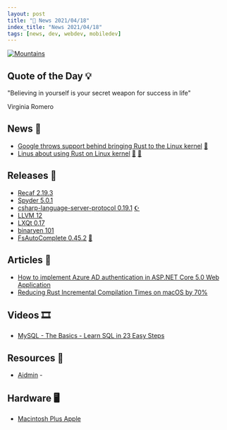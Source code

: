 ```yaml
---
layout: post
title: "📜 News 2021/04/18"
index_title: "News 2021/04/18"
tags: [news, dev, webdev, mobiledev]
---
```


<a href="https://daily-tech-news.github.io/2021/04/18/news.html">
  <img src="https://user-images.githubusercontent.com/430272/98884435-bf55b600-246e-11eb-8534-5855f05e727f.jpg"
     alt="Mountains"
     class="image">
</a>

## Quote of the Day 💡

"Believing in yourself is your secret weapon for success in life"

Virginia Romero

## News 📰

- [Google throws support behind bringing Rust to the Linux kernel](https://www.tectalk.co/google-throws-support-behind-bringing-rust-to-the-linux-kernel/) [🦀](https://www.rust-lang.org "#rust")
- [Linus about using Rust on Linux kernel](https://lkml.org/lkml/2021/4/14/1099) [🐧](https://www.linux.org "#linux") [🦀](https://www.rust-lang.org "#rust")

## Releases 🥳

- [Recaf 2.19.3](https://github.com/Col-E/Recaf/releases/tag/2.19.3)
- [Spyder 5.0.1](https://github.com/spyder-ide/spyder/releases/tag/v5.0.1)
- [csharp-language-server-protocol 0.19.1](https://github.com/OmniSharp/csharp-language-server-protocol/releases/tag/v0.19.1) [☪️ ](https://docs.microsoft.com/en-us/dotnet/csharp "#csharp #dotnet")
- [LLVM 12](https://releases.llvm.org/12.0.0/docs/ReleaseNotes.html)
- [LXQt 0.17](https://github.com/lxqt/lxqt/releases/tag/0.17.0)
- [binaryen 101](https://github.com/WebAssembly/binaryen/releases/tag/version_101)
- [FsAutoComplete 0.45.2](https://github.com/fsharp/FsAutoComplete/releases/tag/0.45.2) [🔷](https://fsharp.org "#fsharp #dotnet")

## Articles 📜

- [How to implement Azure AD authentication in ASP.NET Core 5.0 Web Application](https://www.faciletechnolab.com/blog/2021/4/13/how-to-implement-azure-ad-authentication-in-aspnet-core-50-web-application)
- [Reducing Rust Incremental Compilation Times on macOS by 70%](https://jakedeichert.com/blog/reducing-rust-incremental-compilation-times-on-macos-by-70-percent/)

## Videos 🎞

- [MySQL - The Basics - Learn SQL in 23 Easy Steps](https://www.youtube.com/watch?v=Cz3WcZLRaWc)

## Resources 🎪

- [Aidmin](https://github.com/aidmin-io/docs) - 

## Hardware 🖥

- [Macintosh Plus Apple](https://ideas.lego.com/projects/cf737f87-5e46-4433-aa4e-76891a1d2b99)


